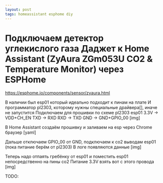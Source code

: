 ```yaml
---
layout: post
tags: homeassistant esphome diy
---
```

# Подключаем детектор углекислого газа Даджет к Home Assistant (ZyAura ZGm053U CO2 & Temperature Monitor) через ESPHome
<!--more-->
https://esphome.io/components/sensor/zyaura.html

В наличии был esp01 который идеально подходит к пинам на плате
И программатор pl2303, которому нужны специальные драйвера[], иначе не запустится
Подключаем для прошивки по схеме
pl2303 esp01
3.3V -> VDD+CH_EN
TXD -> RXD
RXD -> TXD
GND -> GND+GPIO_00
[img]

В Home Assistant создаём прошивку и заливаем на esp через Chrome браузер
[yaml]

Дальше отключаем GPIO_00 от GND, подключаем к co2 выводам esp01 (пока питание берём от pl2303)
В логе появляются данные
[img]

Теперь надо отпаять гребёнку от esp01 и поместить esp01 непосредственно на пины co2
Питание 3.3V взять вот с этого провода
[img]

TODO: